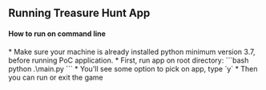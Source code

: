 <h2>Running Treasure Hunt App</h2>
<h4>How to run on command line</h4>
* Make sure your machine is already installed python minimum version 3.7, before running PoC application.
* First, run app on root directory:
    ```bash
    python .\main.py
    ```
* You'll see some option to pick on app, type `y` 
* Then you can run or exit the game